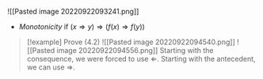 ![[Pasted image 20220922093241.png]]
- *Monotonicity* if $(x \Rightarrow y) \Rightarrow (f(x) \Rightarrow f(y))$


> [!example] Prove (4.2)
> ![[Pasted image 20220922094540.png]]
> ![[Pasted image 20220922094556.png]]
> Starting with the consequence, we were forced to use $\Leftarrow$. Starting with the antecedent, we can use $\Rightarrow$.



